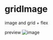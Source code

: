# gridImage
image and grid + flex

preview
![image](https://github.com/n4vn337/gridImage/assets/59524376/051b0db1-825c-497e-8d69-7caa217cf2a6)
